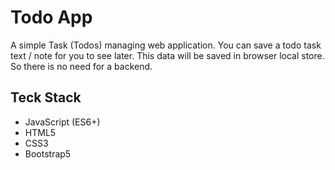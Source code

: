 # Todo App
A simple Task (Todos) managing web application. You can save a todo task text / note for you to see later. This data will be saved in browser local store. So there is no need for a backend.

## Teck Stack
- JavaScript (ES6+)
- HTML5
- CSS3
- Bootstrap5